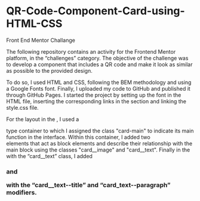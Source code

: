# QR-Code-Component-Card-using-HTML-CSS
Front End Mentor Challange


The following repository contains an activity for the Frontend Mentor platform, in the “challenges” category.
The objective of the challenge was to develop a component that includes a QR code and make it look as similar as possible to the provided design.

To do so, I used HTML and CSS, following the BEM methodology and using a Google Fonts font. Finally, I uploaded my code to GitHub and published it through GitHub Pages.
I started the project by setting up the font in the HTML file, inserting the corresponding links in the <head> section and linking the style.css file.

For the layout in the <body>, I used a <div> type container to which I assigned the class "card-main" to indicate its main function in the interface. Within this container, I added two <div> elements that act as block elements and describe their relationship with the main block using the classes "card__image" and "card__text". Finally in the <div> with the “card__text” class, I added <h3 tag> and <p tag> with the “card__text--title” and “card_text--paragraph” modifiers.
